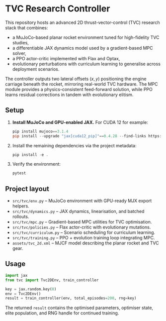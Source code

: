 # TVC Research Controller

This repository hosts an advanced 2D thrust-vector-control (TVC) research stack
that combines:

- a MuJoCo-based planar rocket environment tuned for high-fidelity TVC studies,
- a differentiable JAX dynamics model used by a gradient-based MPC solver,
- a PPO actor-critic implemented with Flax and Optax,
- evolutionary perturbations with curriculum learning to generalise across
  deployment scenarios.

The controller outputs two lateral offsets $(x, y)$ positioning the engine
carriage beneath the rocket, mirroring real-world TVC hardware. The MPC module
provides a physics-consistent feed-forward solution, while PPO learns residual
corrections in tandem with evolutionary elitism.

## Setup

1. **Install MuJoCo and GPU-enabled JAX.** For CUDA 12 for example:

   ```powershell
   pip install mujoco==3.1.4
   pip install --upgrade "jax[cuda12_pip]"==0.4.28 --find-links https://storage.googleapis.com/jax-releases/jax_cuda_releases.html
   ```

2. Install the remaining dependencies via the project metadata:

   ```powershell
   pip install -e .
   ```

3. Verify the environment:

   ```powershell
   pytest
   ```

## Project layout

- `src/tvc/env.py` – MuJoCo environment with GPU-ready MJX export helpers.
- `src/tvc/dynamics.py` – JAX dynamics, linearisation, and batched rollouts.
- `src/tvc/mpc.py` – Gradient-based MPC utilities for TVC optimisation.
- `src/tvc/policies.py` – Flax actor-critic with evolutionary mutations.
- `src/tvc/curriculum.py` – Scenario scheduling for curriculum learning.
- `src/tvc/training.py` – PPO + evolution training loop integrating MPC.
- `assets/tvc_2d.xml` – MJCF model describing the planar rocket and TVC gear.

## Usage

```python
import jax
from tvc import Tvc2DEnv, train_controller

key = jax.random.key(0)
env = Tvc2DEnv()
result = train_controller(env, total_episodes=200, rng=key)
```

The returned `result` contains the optimised parameters, optimiser state, elite
population, and RNG handle for continued training.
